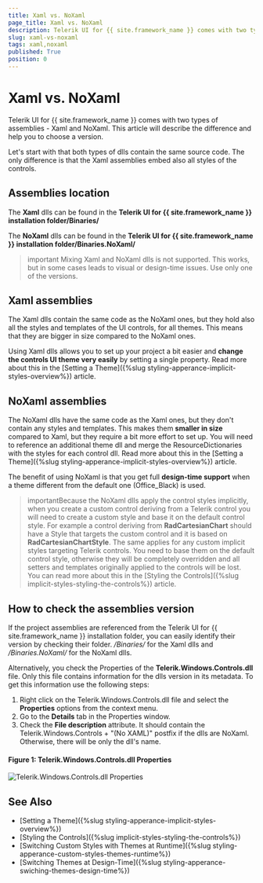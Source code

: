 ```yaml
---
title: Xaml vs. NoXaml
page_title: Xaml vs. NoXaml
description: Telerik UI for {{ site.framework_name }} comes with two types of assemblies - Xaml and NoXaml. This article will describe the difference and help you to choose a version. 
slug: xaml-vs-noxaml
tags: xaml,noxaml
published: True
position: 0
---
```


# Xaml vs. NoXaml

Telerik UI for {{ site.framework_name }} comes with two types of assemblies - Xaml and NoXaml. This article will describe the difference and help you to choose a version. 

Let's start with that both types of dlls contain the same source code. The only difference is that the Xaml assemblies embed also all styles of the controls. 

## Assemblies location

The __Xaml__ dlls can be found in the __Telerik UI for {{ site.framework_name }} installation folder/Binaries/__

The __NoXaml__ dlls can be found in the __Telerik UI for {{ site.framework_name }} installation folder/Binaries.NoXaml/__

>important Mixing Xaml and NoXaml dlls is not supported. This works, but in some cases leads to visual or design-time issues. Use only one of the versions. 

## Xaml assemblies

The Xaml dlls contain the same code as the NoXaml ones, but they hold also all the styles and templates of the UI controls, for all themes. This means that they are bigger in size compared to the NoXaml ones.

Using Xaml dlls allows you to set up your project a bit easier and __change the controls UI theme very easily__ by setting a single property. Read more about this in the [Setting a Theme]({%slug styling-apperance-implicit-styles-overview%}) article.

## NoXaml assemblies

The NoXaml dlls have the same code as the Xaml ones, but they don't contain any styles and templates. This makes them __smaller in size__ compared to Xaml, but they require a bit more effort to set up. You will need to reference an additional theme dll and merge the ResourceDictionaries with the styles for each control dll. Read more about this in the [Setting a Theme]({%slug styling-apperance-implicit-styles-overview%}) article.

The benefit of using NoXaml is that you get full __design-time support__ when a theme different from the default one (Office_Black) is used.

>importantBecause the NoXaml dlls apply the control styles implicitly, when you create a custom control deriving from a Telerik control you will need to create a custom style and base it on the default control style. For example a control deriving from **RadCartesianChart** should have a Style that targets the custom control and it is based on **RadCartesianChartStyle**. The same applies for any custom implicit styles targeting Telerik controls. You need to base them on the default control style, otherwise they will be completely overridden and all setters and templates originally applied to the controls will be lost. You can read more about this in the [Styling the Controls]({%slug implicit-styles-styling-the-controls%}) article.

## How to check the assemblies version

If the project assemblies are referenced from the Telerik UI for {{ site.framework_name }} installation folder, you can easily identify their version by checking their folder. */Binaries/* for the Xaml dlls and */Binaries.NoXaml/* for the NoXaml dlls.

Alternatively, you check the Properties of the **Telerik.Windows.Controls.dll** file. Only this file contains information for the dlls version in its metadata. To get this information use the following steps:

1. Right click on the Telerik.Windows.Controls.dll file and select the __Properties__ options from the context menu. 
2. Go to the __Details__ tab in the Properties window.
3. Check the __File description__ attribute. It should contain the Telerik.Windows.Controls + "(No XAML)" postfix if the dlls are NoXaml. Otherwise, there will be only the dll's name. 

#### Figure 1: Telerik.Windows.Controls.dll Properties
![Telerik.Windows.Controls.dll Properties](images/xaml-vs-noxaml-0.png)

## See Also
* [Setting a Theme]({%slug styling-apperance-implicit-styles-overview%})
* [Styling the Controls]({%slug implicit-styles-styling-the-controls%})
* [Switching Custom Styles with Themes at Runtime]({%slug styling-apperance-custom-styles-themes-runtime%})
* [Switching Themes at Design-Time]({%slug styling-apperance-swiching-themes-design-time%})
